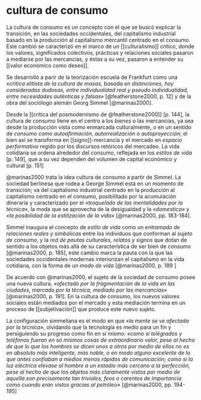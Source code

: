 # cultura de consumo
La cultura de consumo es un concepto con el que se buscó explicar la transición, en las sociedades occidentales, del capitalismo industrial basado en la producción al capitalismo mercantil centrado en el consumo. Este cambió se caracterizó en el marco de un [[culturalismo]] crítico, donde los valores, significados colectivos, prácticas y relaciones sociales pasaron a mediarse por las mercancías, y éstas a su vez, pasaron a entender su [[valor económico como deseo]].

Se desarrolló a parir de la teorización escuela de Frankfurt como una *«crítica elitista de la cultura de masas, basada en distinciones, hoy consideradas dudosas, entre individualidad real y pseudo individualidad, entre necesidades auténticas y falsas»* \[@featherstone2000, p. 12\] y de la obra del sociólogo alemán Georg Simmel \[@marinas2000\].

Desde la [[crítica del posmodernismo de @featherstone2000]] [p. 144], la cultura de consumo tiene en el centro a los *bienes* o las mercancías, ya sea desde la producción vista como enmarcada culturalmente, o en un sentido de *consumo como autoafirmación, autorrealización o autoproyección*; el bien así se transforma en [[signo]]-mercancía y el mercado en *espacio performativo* regido por los discursos retóricos del mercadeo. La vida cotidiana se ordena alrededor del consumo, reflejada en los *estilos de vida* [p. 149], que a su vez dependen del volumen de capital económico y cultural [p. 151]

@marinas2000 trata la idea cultura de consumo a partir de Simmel. La sociedad berlinesa que rodea a George Simmel está en un momento de transición; va del capitalismo industrial centrado en la producción al capitalismo centrado en el consumo, posibilitado por la acumulación dineraria y caracterizado por el *«troquelado de las mentalidades por la técnica»*, la moda que se aprovecha de la desigualdad y la *«domestica»* y *«la posibilidad de la estilización de la vida»* [@marinas2000, pp. 183-184].

Simmel inaugura el concepto de *estilo de vida* como un *entramado de relaciones reales y simbólicas* entre los individuos que conforman al *sujeto de consumo*, y la *red de pautas culturales, relatos y signos* que dotan de sentido a los objetos más allá de su característica de ser bien de consumo [@marinas2000, p. 185], este cambio marca la pauta con la que las sociedades occidentales modernas interiorizan el capitalismo en la vida cotidiana, con la forma de un *modo de vida* [@marinas2000, p. 189 ]

De acuerdo con @marinas2000, el sujeto de la sociedad de consumo posee una nueva cultura, *«afectado por la fragmentación de la vida en las ciudades, marcado por la técnica, mediado por las mercancías»* [@marinas2000, p. 191]. En la cultura de consumo, los nuevos valores sociales están mediados por el mercado y esta mediación termina en un proceso de [[subjetivación]] que produce este nuevo sujeto.

La configuración simmeliana es el modo en que *«la mente se ve afectada por la técnica»*, olvidando que la tecnología es medio para un fin y persiguiendo su progreso como fin en sí mismo: *«como si telégrados y teléfonos fueran en só mismos cosas de extraordinario valor, pese al hecho de que lo que los hombres se dicen unos a otros por medio de ellos no es en absoluto más inteligente, más noble, o en modo alguno excelente de lo que antes confiaban a medios menos rápidos de comunicación; como si la luz eléctrica elevase al hombre a un estadio más cercano a la perfección, pese al hecho de que los objetos más claramente vistos por medio de aquella son precisamente tan triviales, feos o carentes de importancia como cuando eran vistos gracias al petróleo»* [@marinas2000, pp. 194-195]

